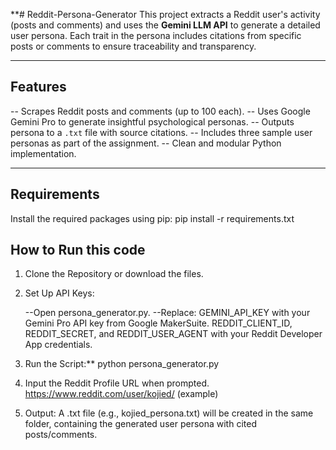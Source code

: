 **# Reddit-Persona-Generator
This project extracts a Reddit user's activity (posts and comments) and uses the **Gemini LLM API** to generate a detailed user persona. Each trait in the persona includes citations from specific posts or comments to ensure traceability and transparency.

---

## Features

-- Scrapes Reddit posts and comments (up to 100 each).
-- Uses Google Gemini Pro to generate insightful psychological personas.
-- Outputs persona to a `.txt` file with source citations.
-- Includes three sample user personas as part of the assignment.
-- Clean and modular Python implementation.


---

## Requirements

Install the required packages using pip:
    pip install -r requirements.txt

## How to Run this code

1) Clone the Repository or download the files.

2) Set Up API Keys:

    --Open persona_generator.py.
    --Replace:
          GEMINI_API_KEY with your Gemini Pro API key from Google MakerSuite.
          REDDIT_CLIENT_ID, REDDIT_SECRET, and REDDIT_USER_AGENT with your Reddit Developer App credentials.

3) Run the Script:**
    python persona_generator.py

4) Input the Reddit Profile URL when prompted.
    https://www.reddit.com/user/kojied/    (example)

5) Output: A .txt file (e.g., kojied_persona.txt) will be created in the same folder, containing the generated user persona with cited posts/comments.
